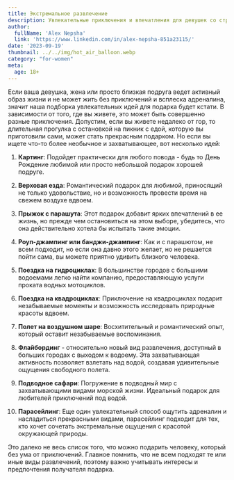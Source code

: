```yaml
---
title: Экстремальное развлечение
description: Увлекательные приключения и впечатления для девушек со страстью к адреналину.
author:
  fullName: 'Alex Nepsha'
  link: 'https://www.linkedin.com/in/alex-nepsha-851a23115/'
date: '2023-09-19'
thumbnail: ../../img/hot_air_balloon.webp
category: "for-women"
meta:
  age: 18+
---
```

Если ваша девушка, жена или просто близкая подруга ведет активный образ жизни и не может жить без приключений и всплеска адреналина, значит наша подборка увлекательных идей для подарка будет кстати. В зависимости от того, где вы живете, это может быть совершенно разные приключения. Допустим, если вы живете недалеко от гор, то длительная прогулка с остановкой на пикник с едой, которую вы приготовили сами, может стать прекрасным подарком. Но если вы ищете что-то более необычное и захватывающее, вот несколько идей:

1. **Картинг**: Подойдет практически для любого повода - будь то День Рождение любимой или просто небольшой подарок хорошей подруге.

2. **Верховая езда**: Романтический подарок для любимой, приносящий не только удовольствие, но и возможность провести время на свежем воздухе вдвоем.

3.  **Прыжок с парашута**: Этот подарок добавит ярких впечатлений в ее жизнь, но прежде чем остановиться на этом выборе, убедитесь, что она действительно хотела бы испытать такие эмоции.

4. **Роуп-джампинг или банджи-джампинг**: Как и с парашютом, не всем подходит, но если она давно этого желает, но не решается пойти сама, вы можете приятно удивить близкого человека.

5. **Поездка на гидроциклах**: В большинстве городов с большими водоемами легко найти компанию, предоставляющую услуги проката водных мотоциклов.

6.  **Поездка на квадроциклах**: Приключение на квадроциклах подарит незабываемые моменты и возможность исследовать природные красоты вдвоем.

7.  **Полет на воздушном шаре**: Восхитительный и романтический опыт, который оставит незабываемые воспоминания.

8. **Флайбординг** - относительно новый вид развлечения, доступный в больших городах с выходом к водоему. Эта захватывающая активность позволяет взлетать над водой, создавая удивительные ощущения свободного полета.

9. **Подводное сафари**: Погружение в подводный мир с захватывающими видами морской жизни. Идеальный подарок для любителей приключений под водой.

10. **Парасейлинг**: Еще один увлекательный способ ощутить адреналин и насладиться прекрасными видами, парасейлинг подходит для тех, кто хочет сочетать экстремальные ощущения с красотой окружающей природы.

Это далеко не весь список того, что можно подарить человеку, который без ума от приключений. Главное помнить, что не всем подходят те или иные виды развлечений, поэтому важно учитывать интересы и предпочтения получателя подарка.

